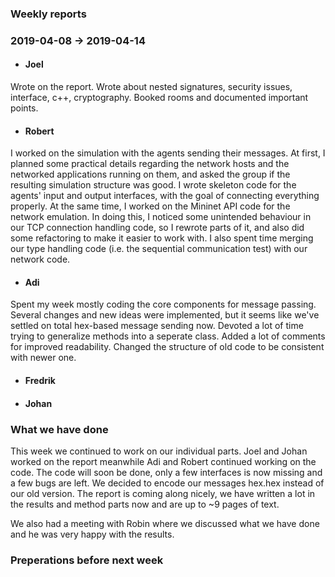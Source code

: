 ### Weekly reports
### 2019-04-08 -> 2019-04-14

* #### Joel
Wrote on the report. Wrote about nested signatures, security issues, interface, c++, cryptography. Booked rooms and documented important points. 
* #### Robert
I worked on the simulation with the agents sending their messages. At first, I planned some practical details regarding the network hosts and the networked applications running on them, and asked the group if the resulting simulation structure was good. I wrote skeleton code for the agents' input and output interfaces, with the goal of connecting everything properly. At the same time, I worked on the Mininet API code for the network emulation. In doing this, I noticed some unintended behaviour in our TCP connection handling code, so I rewrote parts of it, and also did some refactoring to make it easier to work with. I also spent time merging our type handling code (i.e. the sequential communication test) with our network code.
* #### Adi
Spent my week mostly coding the core components for message passing. Several changes and new ideas were implemented, but it seems like we've settled on total hex-based message sending now. Devoted a lot of time trying to generalize methods into a seperate class. Added a lot of comments for improved readability. Changed the structure of old code to be consistent with newer one.

* #### Fredrik

* #### Johan

### What we have done
This week we continued to work on our individual parts. Joel and Johan worked on the report meanwhile Adi and Robert continued working on the code. The code will soon be done, only a few interfaces is now missing and a few bugs are left. We decided to encode our messages hex.hex instead of our old version. The report is coming along nicely, we have written a lot in the results and method parts now and are up to ~9 pages of text. 

We also had a meeting with Robin where we discussed what we have done and he was very happy with the results. 
### Preperations before next week
